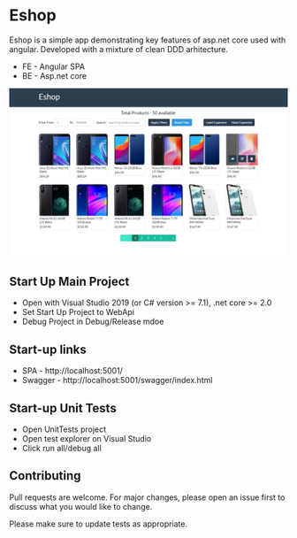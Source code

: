 # Eshop

Eshop is a simple app demonstrating key features of asp.net core used with angular. Developed with a mixture of clean DDD arhitecture.

- FE - Angular SPA
- BE - Asp.net core

![Screenshot](screenshot/homepage.png)
## Start Up Main Project

- Open with  Visual Studio 2019 (or C# version >= 7.1), .net core >= 2.0
- Set Start Up Project to WebApi
- Debug Project in Debug/Release mdoe

## Start-up links
- SPA - http://localhost:5001/
- Swagger - http://localhost:5001/swagger/index.html

## Start-up Unit Tests
- Open UnitTests project
- Open test explorer on Visual Studio
- Click run all/debug all

## Contributing
Pull requests are welcome. For major changes, please open an issue first to discuss what you would like to change.

Please make sure to update tests as appropriate.